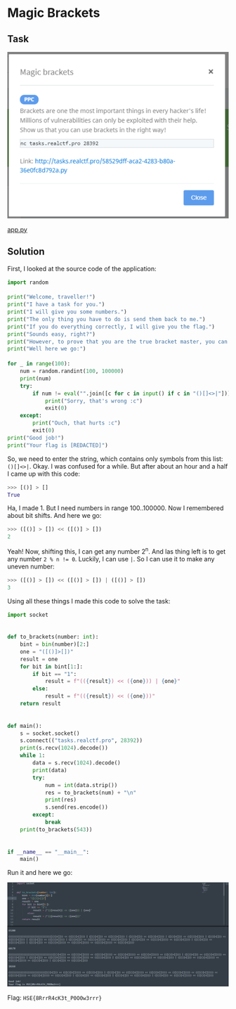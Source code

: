 # Magic Brackets

## Task

![task](./src/task.png)

[app.py](./src/app.py)

## Solution

First, I looked at the source code of the application:

```Python
import random

print("Welcome, traveller!")
print("I have a task for you.")
print("I will give you some numbers.")
print("The only thing you have to do is send them back to me.")
print("If you do everything correctly, I will give you the flag.")
print("Sounds easy, right?")
print("However, to prove that you are the true bracket master, you can only use the following symbols: ()[]<>|")
print("Well here we go:")

for _ in range(100):
    num = random.randint(100, 100000)
    print(num)
    try:
        if num != eval("".join([c for c in input() if c in "()[]<>|"])):
            print("Sorry, that's wrong :c")
            exit(0)
    except:
        print("Ouch, that hurts :c")
        exit(0)
print("Good job!")
print("Your flag is [REDACTED]")
```

So, we need to enter the string, which contains only symbols from this list: `()[]<>|`. Okay. I was confused for a while. But after about an hour and a half I came up with this code:

```Python
>>> [()] > []
True
```

Ha, I made 1. But I need numbers in range 100..100000. Now I remembered about bit shifts. And here we go:

```Python
>>> ([()] > []) << ([()] > [])
2
```

Yeah! Now, shifting this, I can get any number 2<sup>n</sup>. And las thing left is to get any number `2 % n != 0`. Luckily, I can use `|`. So I can use it to make any uneven number:

```Python
>>> ([()] > []) << ([()] > []) | ([()] > [])
3
```

Using all these things I made this code to solve the task:

```Python
import socket


def to_brackets(number: int):
	bint = bin(number)[2:]
	one = "([()]>[])"
	result = one
	for bit in bint[1:]:
		if bit == "1":
			result = f"(({result}) << ({one})) | {one}"
		else:
			result = f"(({result}) << ({one}))"
	return result


def main():
	s = socket.socket()
	s.connect(("tasks.realctf.pro", 28392))
	print(s.recv(1024).decode())
	while 1:
		data = s.recv(1024).decode()
		print(data)
		try:
			num = int(data.strip())
			res = to_brackets(num) + "\n"
			print(res)
			s.send(res.encode())
		except:
			break
	print(to_brackets(543))


if __name__ == "__main__":
	main()
```

Run it and here we go:

![flag](./src/flag.png)

Flag: `HSE{8RrrR4cK3t_P0O0w3rrr}`